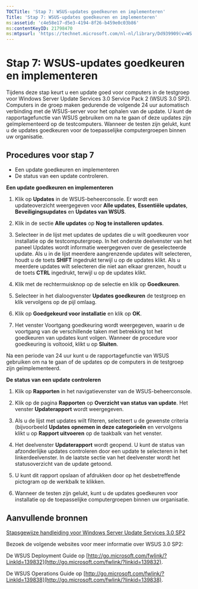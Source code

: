 ```yaml
---
TOCTitle: 'Stap 7: WSUS-updates goedkeuren en implementeren'
Title: 'Stap 7: WSUS-updates goedkeuren en implementeren'
ms:assetid: 'c4e58e17-d5e3-4194-8f26-b459e0c03b86'
ms:contentKeyID: 21798470
ms:mtpsurl: 'https://technet.microsoft.com/nl-nl/library/Dd939909(v=WS.10)'
---
```


Stap 7: WSUS-updates goedkeuren en implementeren
================================================

Tijdens deze stap keurt u een update goed voor computers in de testgroep voor Windows Server Update Services 3.0 Service Pack 2 (WSUS 3.0 SP2). Computers in de groep maken gedurende de volgende 24 uur automatisch verbinding met de WSUS-server voor het ophalen van de update. U kunt de rapportagefunctie van WSUS gebruiken om na te gaan of deze updates zijn geïmplementeerd op de testcomputers. Wanneer de testen zijn gelukt, kunt u de updates goedkeuren voor de toepasselijke computergroepen binnen uw organisatie.

Procedures voor stap 7
----------------------

-   Een update goedkeuren en implementeren
-   De status van een update controleren.

**Een update goedkeuren en implementeren**
1.  Klik op **Updates** in de WSUS-beheerconsole. Er wordt een updateoverzicht weergegeven voor **Alle updates**, **Essentiële updates**, **Beveiligingsupdates** en **Updates van WSUS**.

2.  Klik in de sectie **Alle updates** op **Nog te installeren updates**.

3.  Selecteer in de lijst met updates de updates die u wilt goedkeuren voor installatie op de testcomputergroep. In het onderste deelvenster van het paneel Updates wordt informatie weergegeven over de geselecteerde update. Als u in de lijst meerdere aangrenzende updates wilt selecteren, houdt u de toets **SHIFT** ingedrukt terwijl u op de updates klikt. Als u meerdere updates wilt selecteren die niet aan elkaar grenzen, houdt u de toets **CTRL** ingedrukt, terwijl u op de updates klikt.

4.  Klik met de rechtermuisknop op de selectie en klik op **Goedkeuren**.

5.  Selecteer in het dialoogvenster **Updates goedkeuren** de testgroep en klik vervolgens op de pijl omlaag.

6.  Klik op **Goedgekeurd voor installatie** en klik op **OK**.

7.  Het venster Voortgang goedkeuring wordt weergegeven, waarin u de voortgang van de verschillende taken met betrekking tot het goedkeuren van updates kunt volgen. Wanneer de procedure voor goedkeuring is voltooid, klikt u op **Sluiten**.

Na een periode van 24 uur kunt u de rapportagefunctie van WSUS gebruiken om na te gaan of de updates op de computers in de testgroep zijn geïmplementeerd.

**De status van een update controleren**
1.  Klik op **Rapporten** in het navigatievenster van de WSUS-beheerconsole.

2.  Klik op de pagina **Rapporten** op **Overzicht van status van update**. Het venster **Updaterapport** wordt weergegeven.

3.  Als u de lijst met updates wilt filteren, selecteert u de gewenste criteria (bijvoorbeeld **Updates opnemen in deze categorieën** en vervolgens klikt u op **Rapport uitvoeren** op de taakbalk van het venster.

4.  Het deelvenster **Updaterapport** wordt geopend. U kunt de status van afzonderlijke updates controleren door een update te selecteren in het linkerdeelvenster. In de laatste sectie van het deelvenster wordt het statusoverzicht van de update getoond.

5.  U kunt dit rapport opslaan of afdrukken door op het desbetreffende pictogram op de werkbalk te klikken.

6.  Wanneer de testen zijn gelukt, kunt u de updates goedkeuren voor installatie op de toepasselijke computergroepen binnen uw organisatie.

Aanvullende bronnen
-------------------

[Stapsgewijze handleiding voor Windows Server Update Services 3.0 SP2](https://technet.microsoft.com/4b504edc-93b3-45b0-a7e8-d0107f1a4442)

Bezoek de volgende websites voor meer informatie over WSUS 3.0 SP2:

De WSUS Deployment Guide op [http://go.microsoft.com/fwlink/?LinkId=139832](http://go.microsoft.com/fwlink/?linkid=139832).

De WSUS Operations Guide op [http://go.microsoft.com/fwlink/?LinkId=139838](http://go.microsoft.com/fwlink/?linkid=139838).
